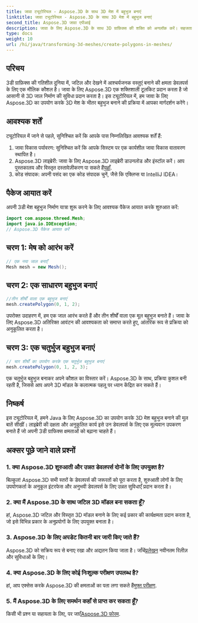```yaml
---
title: जावा ट्यूटोरियल - Aspose.3D के साथ 3D मेश में बहुभुज बनाएं
linktitle: जावा ट्यूटोरियल - Aspose.3D के साथ 3D मेश में बहुभुज बनाएं
second_title: Aspose.3D जावा एपीआई
description: जावा के लिए Aspose.3D के साथ 3D ग्राफ़िक्स की शक्ति को अनलॉक करें। सहजता से आश्चर्यजनक बहुभुज बनाएं। निर्बाध विकास अनुभव के लिए अभी डाउनलोड करें।
type: docs
weight: 10
url: /hi/java/transforming-3d-meshes/create-polygons-in-meshes/
---
```

## परिचय
3डी ग्राफ़िक्स की गतिशील दुनिया में, जटिल और देखने में आश्चर्यजनक वस्तुएं बनाने की क्षमता डेवलपर्स के लिए एक मौलिक कौशल है। जावा के लिए Aspose.3D एक शक्तिशाली टूलकिट प्रदान करता है जो आसानी से 3D जाल निर्माण की सुविधा प्रदान करता है। इस ट्यूटोरियल में, हम जावा के लिए Aspose.3D का उपयोग करके 3D मेश के भीतर बहुभुज बनाने की प्रक्रिया में आपका मार्गदर्शन करेंगे।
## आवश्यक शर्तें
ट्यूटोरियल में जाने से पहले, सुनिश्चित करें कि आपके पास निम्नलिखित आवश्यक शर्तें हैं:
1. जावा विकास पर्यावरण: सुनिश्चित करें कि आपके सिस्टम पर एक कार्यशील जावा विकास वातावरण स्थापित है।
2.  Aspose.3D लाइब्रेरी: जावा के लिए Aspose.3D लाइब्रेरी डाउनलोड और इंस्टॉल करें। आप पुस्तकालय और विस्तृत दस्तावेज़ीकरण पा सकते हैं[यहाँ](https://reference.aspose.com/3d/java/).
3. कोड संपादक: अपनी पसंद का एक कोड संपादक चुनें, जैसे कि एक्लिप्स या IntelliJ IDEA।
## पैकेज आयात करें
अपनी 3डी मेश बहुभुज निर्माण यात्रा शुरू करने के लिए आवश्यक पैकेज आयात करके शुरुआत करें:
```java
import com.aspose.threed.Mesh;
import java.io.IOException;
// Aspose.3D पैकेज आयात करें
```
## चरण 1: मेष को आरंभ करें
```java
// एक नया जाल बनाएँ
Mesh mesh = new Mesh();
```
## चरण 2: एक साधारण बहुभुज बनाएं
```java
//तीन शीर्षों वाला एक बहुभुज बनाएं
mesh.createPolygon(0, 1, 2);
```
उपरोक्त उदाहरण में, हम एक जाल आरंभ करते हैं और तीन शीर्षों वाला एक मूल बहुभुज बनाते हैं। जावा के लिए Aspose.3D अतिरिक्त आवंटन की आवश्यकता को समाप्त करते हुए, आंतरिक रूप से प्रक्रिया को अनुकूलित करता है।
## चरण 3: एक चतुर्भुज बहुभुज बनाएं
```java
// चार शीर्षों का उपयोग करके एक चतुर्भुज बहुभुज बनाएं
mesh.createPolygon(0, 1, 2, 3);
```
एक चतुर्भुज बहुभुज बनाकर अपने कौशल का विस्तार करें। Aspose.3D के साथ, प्रक्रिया कुशल बनी रहती है, जिससे आप अपने 3D मॉडल के कलात्मक पहलू पर ध्यान केंद्रित कर सकते हैं।
## निष्कर्ष
इस ट्यूटोरियल में, हमने Java के लिए Aspose.3D का उपयोग करके 3D मेश बहुभुज बनाने की मूल बातें सीखीं। लाइब्रेरी की दक्षता और अनुकूलित कार्य इसे उन डेवलपर्स के लिए एक मूल्यवान उपकरण बनाते हैं जो अपनी 3डी ग्राफिक्स क्षमताओं को बढ़ाना चाहते हैं।
## अक्सर पूछे जाने वाले प्रश्नों
### 1. क्या Aspose.3D शुरुआती और उन्नत डेवलपर्स दोनों के लिए उपयुक्त है?
बिल्कुल! Aspose.3D सभी स्तरों के डेवलपर्स की जरूरतों को पूरा करता है, शुरुआती लोगों के लिए उपयोगकर्ता के अनुकूल इंटरफेस और अनुभवी डेवलपर्स के लिए उन्नत सुविधाएँ प्रदान करता है।
### 2. क्या मैं Aspose.3D के साथ जटिल 3D मॉडल बना सकता हूँ?
हां, Aspose.3D जटिल और विस्तृत 3D मॉडल बनाने के लिए कई प्रकार की कार्यक्षमता प्रदान करता है, जो इसे विभिन्न प्रकार के अनुप्रयोगों के लिए उपयुक्त बनाता है।
### 3. Aspose.3D के लिए अपडेट कितनी बार जारी किए जाते हैं?
 Aspose.3D को सक्रिय रूप से बनाए रखा और अद्यतन किया जाता है। जाँचें[प्रलेखन](https://reference.aspose.com/3d/java/) नवीनतम रिलीज़ और सुविधाओं के लिए।
### 4. क्या Aspose.3D के लिए कोई निःशुल्क परीक्षण उपलब्ध है?
 हां, आप एक्सेस करके Aspose.3D की क्षमताओं का पता लगा सकते हैं[मुफ्त परीक्षण](https://releases.aspose.com/).
### 5. मैं Aspose.3D के लिए समर्थन कहाँ से प्राप्त कर सकता हूँ?
 किसी भी प्रश्न या सहायता के लिए, पर जाएँ[Aspose.3D फोरम](https://forum.aspose.com/c/3d/18).